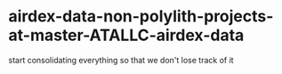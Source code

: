 # airdex-data-non-polylith-projects-at-master-ATALLC-airdex-data
start consolidating everything so that we don't lose track of it
